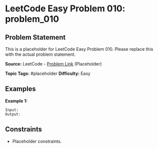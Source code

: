 # LeetCode Easy Problem 010: problem_010

## Problem Statement

This is a placeholder for LeetCode Easy Problem 010.
Please replace this with the actual problem statement.

**Source:** LeetCode - [Problem Link](https://leetcode.com/problems/problem-010/) (Placeholder)

**Topic Tags:** #placeholder
**Difficulty:** Easy

## Examples

**Example 1:**

```
Input:
Output:
```

## Constraints

- Placeholder constraints.
